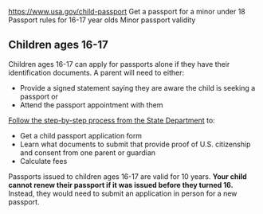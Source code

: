 

https://www.usa.gov/child-passport
Get a passport for a minor under 18
Passport rules for 16-17 year olds
Minor passport validity

Children ages 16-17
-------------------

Children ages 16-17 can apply for passports alone if they have their identification documents. A parent will need to either:

* Provide a signed statement saying they are aware the child is seeking a passport or
* Attend the passport appointment with them

[Follow the step-by-step process from the State Department](https://travel.state.gov/content/travel/en/passports/need-passport/16-17.html)
to:

* Get a child passport application form
* Learn what documents to submit that provide proof of U.S. citizenship and consent from one parent or guardian
* Calculate fees

Passports issued to children ages 16-17 are valid for 10 years.
**Your child cannot renew their passport if it was issued before they turned 16.**
Instead, they would need to submit an application in person for a new passport.
